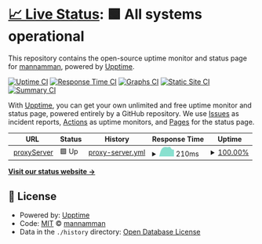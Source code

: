 # [📈 Live Status](https://mannamman.github.io/namthplaygroundMonitor): <!--live status--> **🟩 All systems operational**

This repository contains the open-source uptime monitor and status page for [mannamman](https://mannamman.github.io/namthplaygroundMonitor), powered by [Upptime](https://github.com/upptime/upptime).

[![Uptime CI](https://github.com/mannamman/namthplaygroundMonitor/workflows/Uptime%20CI/badge.svg)](https://github.com/mannamman/namthplaygroundMonitor/actions?query=workflow%3A%22Uptime+CI%22)
[![Response Time CI](https://github.com/mannamman/namthplaygroundMonitor/workflows/Response%20Time%20CI/badge.svg)](https://github.com/mannamman/namthplaygroundMonitor/actions?query=workflow%3A%22Response+Time+CI%22)
[![Graphs CI](https://github.com/mannamman/namthplaygroundMonitor/workflows/Graphs%20CI/badge.svg)](https://github.com/mannamman/namthplaygroundMonitor/actions?query=workflow%3A%22Graphs+CI%22)
[![Static Site CI](https://github.com/mannamman/namthplaygroundMonitor/workflows/Static%20Site%20CI/badge.svg)](https://github.com/mannamman/namthplaygroundMonitor/actions?query=workflow%3A%22Static+Site+CI%22)
[![Summary CI](https://github.com/mannamman/namthplaygroundMonitor/workflows/Summary%20CI/badge.svg)](https://github.com/mannamman/namthplaygroundMonitor/actions?query=workflow%3A%22Summary+CI%22)

With [Upptime](https://upptime.js.org), you can get your own unlimited and free uptime monitor and status page, powered entirely by a GitHub repository. We use [Issues](https://github.com/mannamman/namthplaygroundMonitor/issues) as incident reports, [Actions](https://github.com/mannamman/namthplaygroundMonitor/actions) as uptime monitors, and [Pages](https://mannamman.github.io/namthplaygroundMonitor) for the status page.

<!--start: status pages-->
<!-- This summary is generated by Upptime (https://github.com/upptime/upptime) -->
<!-- Do not edit this manually, your changes will be overwritten -->
<!-- prettier-ignore -->
| URL | Status | History | Response Time | Uptime |
| --- | ------ | ------- | ------------- | ------ |
| <img alt="" src="https://icons.duckduckgo.com/ip3/null.ico" height="13"> [proxyServer](www.namthplayground.com) | 🟩 Up | [proxy-server.yml](https://github.com/mannamman/namthplaygroundMonitor/commits/HEAD/history/proxy-server.yml) | <details><summary><img alt="Response time graph" src="./graphs/proxy-server/response-time-week.png" height="20"> 210ms</summary><br><a href="https://mannamman.github.io/namthplaygroundMonitor/history/proxy-server"><img alt="Response time 203" src="https://img.shields.io/endpoint?url=https%3A%2F%2Fraw.githubusercontent.com%2Fmannamman%2FnamthplaygroundMonitor%2FHEAD%2Fapi%2Fproxy-server%2Fresponse-time.json"></a><br><a href="https://mannamman.github.io/namthplaygroundMonitor/history/proxy-server"><img alt="24-hour response time 246" src="https://img.shields.io/endpoint?url=https%3A%2F%2Fraw.githubusercontent.com%2Fmannamman%2FnamthplaygroundMonitor%2FHEAD%2Fapi%2Fproxy-server%2Fresponse-time-day.json"></a><br><a href="https://mannamman.github.io/namthplaygroundMonitor/history/proxy-server"><img alt="7-day response time 210" src="https://img.shields.io/endpoint?url=https%3A%2F%2Fraw.githubusercontent.com%2Fmannamman%2FnamthplaygroundMonitor%2FHEAD%2Fapi%2Fproxy-server%2Fresponse-time-week.json"></a><br><a href="https://mannamman.github.io/namthplaygroundMonitor/history/proxy-server"><img alt="30-day response time 210" src="https://img.shields.io/endpoint?url=https%3A%2F%2Fraw.githubusercontent.com%2Fmannamman%2FnamthplaygroundMonitor%2FHEAD%2Fapi%2Fproxy-server%2Fresponse-time-month.json"></a><br><a href="https://mannamman.github.io/namthplaygroundMonitor/history/proxy-server"><img alt="1-year response time 202" src="https://img.shields.io/endpoint?url=https%3A%2F%2Fraw.githubusercontent.com%2Fmannamman%2FnamthplaygroundMonitor%2FHEAD%2Fapi%2Fproxy-server%2Fresponse-time-year.json"></a></details> | <details><summary><a href="https://mannamman.github.io/namthplaygroundMonitor/history/proxy-server">100.00%</a></summary><a href="https://mannamman.github.io/namthplaygroundMonitor/history/proxy-server"><img alt="All-time uptime 85.33%" src="https://img.shields.io/endpoint?url=https%3A%2F%2Fraw.githubusercontent.com%2Fmannamman%2FnamthplaygroundMonitor%2FHEAD%2Fapi%2Fproxy-server%2Fuptime.json"></a><br><a href="https://mannamman.github.io/namthplaygroundMonitor/history/proxy-server"><img alt="24-hour uptime 100.00%" src="https://img.shields.io/endpoint?url=https%3A%2F%2Fraw.githubusercontent.com%2Fmannamman%2FnamthplaygroundMonitor%2FHEAD%2Fapi%2Fproxy-server%2Fuptime-day.json"></a><br><a href="https://mannamman.github.io/namthplaygroundMonitor/history/proxy-server"><img alt="7-day uptime 100.00%" src="https://img.shields.io/endpoint?url=https%3A%2F%2Fraw.githubusercontent.com%2Fmannamman%2FnamthplaygroundMonitor%2FHEAD%2Fapi%2Fproxy-server%2Fuptime-week.json"></a><br><a href="https://mannamman.github.io/namthplaygroundMonitor/history/proxy-server"><img alt="30-day uptime 99.94%" src="https://img.shields.io/endpoint?url=https%3A%2F%2Fraw.githubusercontent.com%2Fmannamman%2FnamthplaygroundMonitor%2FHEAD%2Fapi%2Fproxy-server%2Fuptime-month.json"></a><br><a href="https://mannamman.github.io/namthplaygroundMonitor/history/proxy-server"><img alt="1-year uptime 92.65%" src="https://img.shields.io/endpoint?url=https%3A%2F%2Fraw.githubusercontent.com%2Fmannamman%2FnamthplaygroundMonitor%2FHEAD%2Fapi%2Fproxy-server%2Fuptime-year.json"></a></details>

<!--end: status pages-->

[**Visit our status website →**](https://mannamman.github.io/namthplaygroundMonitor)

## 📄 License

- Powered by: [Upptime](https://github.com/upptime/upptime)
- Code: [MIT](./LICENSE) © [mannamman](https://mannamman.github.io/namthplaygroundMonitor)
- Data in the `./history` directory: [Open Database License](https://opendatacommons.org/licenses/odbl/1-0/)

